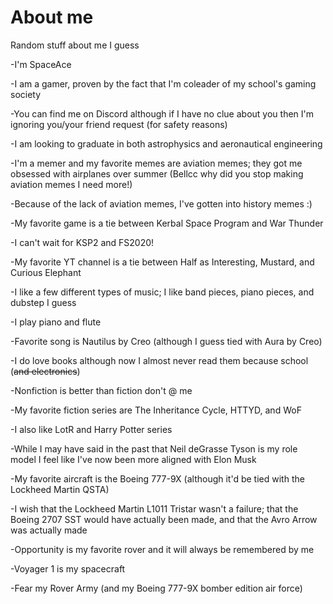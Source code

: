 # About me
Random stuff about me I guess

-I'm SpaceAce

-I am a gamer, proven by the fact that I'm coleader of my school's gaming society

-You can find me on Discord although if I have no clue about you then I'm ignoring you/your friend request (for safety reasons)

-I am looking to graduate in both astrophysics and aeronautical engineering

-I'm a memer and my favorite memes are aviation memes; they got me obsessed with airplanes over summer (Bellcc why did you stop making aviation memes I need more!)

-Because of the lack of aviation memes, I've gotten into history memes :)

-My favorite game is a tie between Kerbal Space Program and War Thunder

-I can't wait for KSP2 and FS2020!

-My favorite YT channel is a tie between Half as Interesting, Mustard, and Curious Elephant

-I like a few different types of music; I like band pieces, piano pieces, and dubstep I guess

-I play piano and flute

-Favorite song is Nautilus by Creo (although I guess tied with Aura by Creo)

-I do love books although now I almost never read them because school (~~and electronics~~)

-Nonfiction is better than fiction don't @ me

-My favorite fiction series are The Inheritance Cycle, HTTYD, and WoF

-I also like LotR and Harry Potter series

-While I may have said in the past that Neil deGrasse Tyson is my role model I feel like I've now been more aligned with Elon Musk

-My favorite aircraft is the Boeing 777-9X (although it'd be tied with the Lockheed Martin QSTA)

-I wish that the Lockheed Martin L1011 Tristar wasn't a failure; that the Boeing 2707 SST would have actually been made, and that the Avro Arrow was actually made

-Opportunity is my favorite rover and it will always be remembered by me

-Voyager 1 is my spacecraft

-Fear my Rover Army (and my Boeing 777-9X bomber edition air force)

